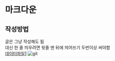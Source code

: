 # 마크다운
## 작성방법
글은 그냥 작성해도 됨  
대신 한 줄 띄우려면 윗줄 맨 뒤에 띄어쓰기 두번이상 써야함  
[데이터파일1](markdown/data1.md)
![git](https://git-scm.com/images/logo@2x.png)
